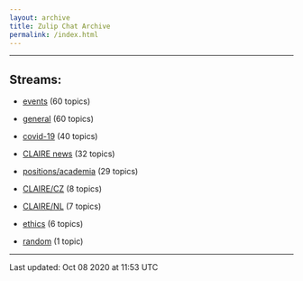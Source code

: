 ```yaml
---
layout: archive
title: Zulip Chat Archive
permalink: /index.html
---
```


---

## Streams:

* [events](stream/201207-events/index.html) (60 topics)

* [general](stream/201199-general/index.html) (60 topics)

* [covid-19](stream/226112-covid-19/index.html) (40 topics)

* [CLAIRE news](stream/201957-CLAIRE-news/index.html) (32 topics)

* [positions/academia](stream/203258-positions/academia/index.html) (29 topics)

* [CLAIRE/CZ](stream/203399-CLAIRE/CZ/index.html) (8 topics)

* [CLAIRE/NL](stream/203255-CLAIRE/NL/index.html) (7 topics)

* [ethics](stream/228366-ethics/index.html) (6 topics)

* [random](stream/202125-random/index.html) (1 topic)

<hr><p>Last updated: Oct 08 2020 at 11:53 UTC</p>